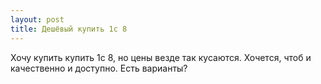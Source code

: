 ```yaml
---
layout: post 
title: Дешёвый купить 1с 8 
--- 
```

Хочу купить купить 1с 8, но цены везде так кусаются. Хочется, чтоб и качественно и доступно. Есть варианты?